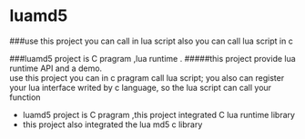 # luamd5

###use this project you can call in lua script also you can call lua script in c

 ###luamd5 project is C pragram ,lua runtime .
#####this project provide lua runtime API and a demo.  
use this  project you can in c pragram call lua script; you also can register your lua interface writed by c language, so the lua script can call your function

* luamd5 project is C pragram ,this project integrated  C lua runtime library
* this project also integrated the  lua md5 c library
